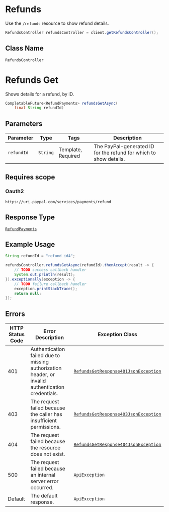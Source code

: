 # Refunds

Use the `/refunds` resource to show refund details.

```java
RefundsController refundsController = client.getRefundsController();
```

## Class Name

`RefundsController`


# Refunds Get

Shows details for a refund, by ID.

```java
CompletableFuture<RefundPayments> refundsGetAsync(
    final String refundId)
```

## Parameters

| Parameter | Type | Tags | Description |
|  --- | --- | --- | --- |
| `refundId` | `String` | Template, Required | The PayPal-generated ID for the refund for which to show details. |

## Requires scope

### Oauth2

`https://uri.paypal.com/services/payments/refund`

## Response Type

[`RefundPayments`](../../doc/models/refund-payments.md)

## Example Usage

```java
String refundId = "refund_id4";

refundsController.refundsGetAsync(refundId).thenAccept(result -> {
    // TODO success callback handler
    System.out.println(result);
}).exceptionally(exception -> {
    // TODO failure callback handler
    exception.printStackTrace();
    return null;
});
```

## Errors

| HTTP Status Code | Error Description | Exception Class |
|  --- | --- | --- |
| 401 | Authentication failed due to missing authorization header, or invalid authentication credentials. | [`RefundsGetResponse401JsonException`](../../doc/models/refunds-get-response-401-json-exception.md) |
| 403 | The request failed because the caller has insufficient permissions. | [`RefundsGetResponse403JsonException`](../../doc/models/refunds-get-response-403-json-exception.md) |
| 404 | The request failed because the resource does not exist. | [`RefundsGetResponse404JsonException`](../../doc/models/refunds-get-response-404-json-exception.md) |
| 500 | The request failed because an internal server error occurred. | `ApiException` |
| Default | The default response. | `ApiException` |

